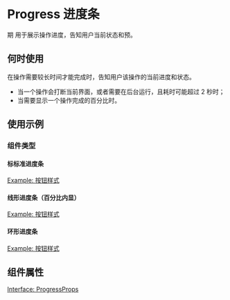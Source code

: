 # Progress 进度条
期
用于展示操作进度，告知用户当前状态和预。
## 何时使用
在操作需要较长时间才能完成时，告知用户该操作的当前进度和状态。
+ 当一个操作会打断当前界面，或者需要在后台运行，且耗时可能超过 2 秒时； 
+ 当需要显示一个操作完成的百分比时。



## 使用示例

### 组件类型
#### 标标准进度条
[Example: 按钮样式](./_example/LineProgress.jsx)

#### 线形进度条（百分比内显）
[Example: 按钮样式](./_example/PlumpProgress.jsx)
#### 环形进度条
[Example: 按钮样式](./_example/CircleProgress.jsx)


## 组件属性
[Interface: ProgressProps](./Progress.tsx)
